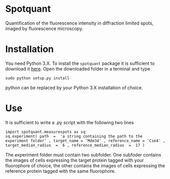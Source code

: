 # Spotquant

Quantification of the fluorescence intensity in diffraction limited spots, imaged by fluorescence microscopy.

# Installation

You need Python 3.X. To install the `spotquant` package it is sufficient to download it [here](https://github.com/apicco/spotquant/archive/master.zip).
Open the downloaded folder in a terminal and type

	sudo python setup.py install

python can be replaced by your Python 3.X installation of choice. 

# Use

It is sufficient to write a .py script with the following two lines

	import spotquant.measurespots as sq 
	sq.experiment( path  =  'a string containing the path to the experiment folder' , target_name = 'Mdm34' , reference_name = 'Cse4' , target_median_radius  =  6 , reference_median_radius  =  17 )

The experiment folder must contain two subfolder. One subfoder contains the images of cells expressing the target protein tagged with your fluorophore of choice, the other contains the images of cells expressing the reference protein tagged with the same fluorophore. 


